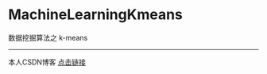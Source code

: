 # MachineLearningKmeans
数据挖掘算法之 k-means

----------------------------------------------

本人CSDN博客 [点击链接](http://blog.csdn.net/lemon_tree12138)